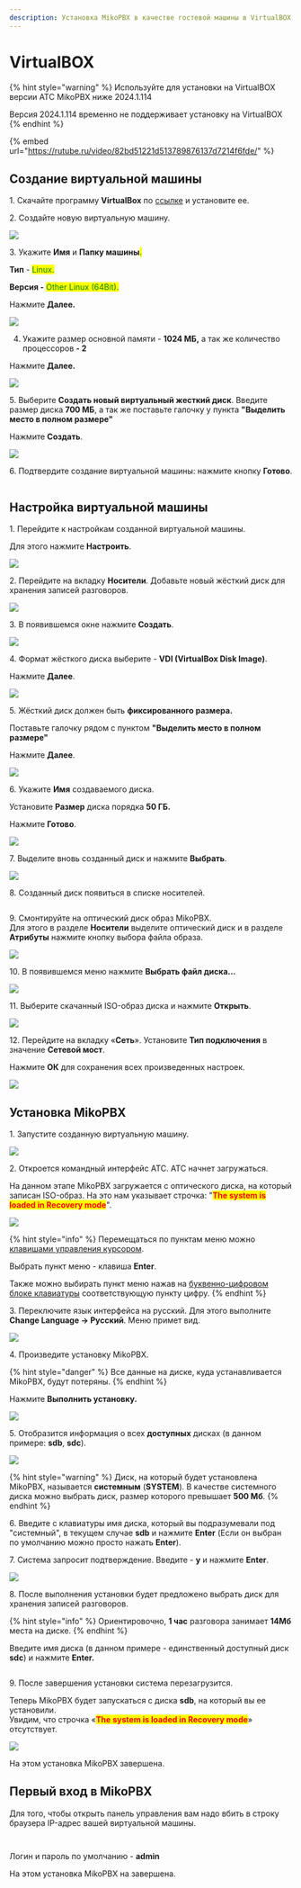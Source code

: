 ```yaml
---
description: Установка MikoPBX в качестве гостевой машины в VirtualBOX
---
```


# VirtualBOX

{% hint style="warning" %}
Используйте для установки на VirtualBOX версии АТС MikoPBX ниже 2024.1.114

Версия 2024.1.114 временно не поддерживает установку на VirtualBOX
{% endhint %}

{% embed url="https://rutube.ru/video/82bd51221d513789876137d7214f6fde/" %}

## Создание виртуальной машины <a href="#sozdanie_virtualnoj_mashiny" id="sozdanie_virtualnoj_mashiny"></a>

1\. Скачайте программу **VirtualBox** по [ссылке](https://www.virtualbox.org/wiki/Downloads) и установите ее.

2\. Создайте новую виртуальную машину.

![](<../../.gitbook/assets/1 (36).png>)

3\. Укажите **Имя** и **Папку машины**<mark style="color:green;">.</mark>

**Тип** - <mark style="color:green;">Linux.</mark>

**Версия -** <mark style="color:green;">Other Linux (64Bit).</mark>

Нажмите **Далее.**

![](<../../.gitbook/assets/2 (5).png>)

4. Укажите размер основной памяти - **1024 МБ,** а так же количество процессоров **- 2**

&#x20;  Нажмите **Далее.**

![](<../../.gitbook/assets/3 (13).png>)

5\. Выберите **Создать новый виртуальный жесткий диск**. Введите размер диска **700 МБ**, а так же поставьте галочку у пункта **"Выделить место в полном размере"**

&#x20;Нажмите **Создать**.

![](<../../.gitbook/assets/4 (13).png>)

6\. Подтвердите создание виртуальной машины: нажмите кнопку **Готово**.

<figure><img src="../../.gitbook/assets/5 (7).png" alt=""><figcaption></figcaption></figure>



## Настройка виртуальной машины <a href="#sozdanie_virtualnoj_mashiny" id="sozdanie_virtualnoj_mashiny"></a>

1\. Перейдите к настройкам созданной виртуальной машины.

Для этого нажмите **Настроить**.

![](<../../.gitbook/assets/6 (18).png>)

2\. Перейдите на вкладку **Носители**. Добавьте новый жёсткий диск для хранения записей разговоров.

![](<../../.gitbook/assets/7 (14).png>)

3\. В появившемся окне нажмите **Создать**.

![](<../../.gitbook/assets/8 (18).png>)

4\. Формат жёсткого диска выберите - **VDI (VirtualBox Disk Image)**.

Нажмите **Далее**.

![](<../../.gitbook/assets/9 (12).png>)

5\. Жёсткий диск должен быть **фиксированного размера.**

Поставьте галочку рядом с пунктом **"Выделить место в полном размере"**

Нажмите **Далее**.

![](<../../.gitbook/assets/10 (14).png>)

6\. Укажите **Имя** создаваемого диска.&#x20;

Установите **Размер** диска порядка **50 ГБ.**

Нажмите **Готово**.

![](<../../.gitbook/assets/11 (10).png>)

7\. Выделите вновь созданный диск и нажмите **Выбрать**.

![](<../../.gitbook/assets/12 (9).png>)

8\. Созданный диск появиться в списке носителей.

<figure><img src="../../.gitbook/assets/13 (8).png" alt=""><figcaption></figcaption></figure>

9\. Смонтируйте на оптический диск образ MikoPBX.\
Для этого в разделе **Носители** выделите оптический диск и в разделе **Атрибуты** нажмите кнопку выбора файла образа.

![](<../../.gitbook/assets/14 (4).png>)

10\. В появившемся меню нажмите **Выбрать файл диска...**

![](<../../.gitbook/assets/15 (1).png>)

11\. Выберите скачанный ISO-образ диска и нажмите **Открыть**.

![](<../../.gitbook/assets/16 (5).png>)

12\. Перейдите на вкладку «**Сеть**». Установите **Тип подключения** в значение **Сетевой мост**.&#x20;

Нажмите **ОК** для сохранения всех произведенных настроек.

![](<../../.gitbook/assets/17 (7).png>)

## Установка MikoPBX <a href="#ustanovka_mikopbx" id="ustanovka_mikopbx"></a>

1\. Запустите созданную виртуальную машину.

![](<../../.gitbook/assets/18 (5).png>)

2\. Откроется командный интерфейс АТС. АТС начнет загружаться. &#x20;

На данном этапе MikoPBX загружается с оптического диска, на который записан ISO-образ. На это нам указывает строчка: "<mark style="color:red;">**The system is loaded in Recovery mode**</mark>".

![](<../../.gitbook/assets/19 (2).png>)

{% hint style="info" %}
Перемещаться по пунктам меню можно [клавишами управления курсором](https://ru.wikipedia.org/wiki/%D0%9A%D0%BB%D0%B0%D0%B2%D0%B8%D1%88%D0%B8\_%D1%83%D0%BF%D1%80%D0%B0%D0%B2%D0%BB%D0%B5%D0%BD%D0%B8%D1%8F\_%D0%BA%D1%83%D1%80%D1%81%D0%BE%D1%80%D0%BE%D0%BC).

Выбрать пункт меню - клавиша **Enter**.

Также можно выбирать пункт меню нажав на [буквенно-цифровом блоке клавиатуры](https://ru.wikipedia.org/wiki/%D0%9A%D0%BE%D0%BC%D0%BF%D1%8C%D1%8E%D1%82%D0%B5%D1%80%D0%BD%D0%B0%D1%8F\_%D0%BA%D0%BB%D0%B0%D0%B2%D0%B8%D0%B0%D1%82%D1%83%D1%80%D0%B0#%D0%91%D1%83%D0%BA%D0%B2%D0%B5%D0%BD%D0%BD%D0%BE-%D1%86%D0%B8%D1%84%D1%80%D0%BE%D0%B2%D0%BE%D0%B9\_%D0%B1%D0%BB%D0%BE%D0%BA) соответствующую пункту цифру.
{% endhint %}

3\. Переключите язык интерфейса на русский. Для этого выполните **Change Language -> Русский**. Меню примет вид.

![](<../../.gitbook/assets/20 (4).png>)

4\. Произведите установку MikoPBX.&#x20;

{% hint style="danger" %}
Все данные на диске, куда устанавливается MikoPBX, будут потеряны.
{% endhint %}

Нажмите **Выполнить установку.**

![](<../../.gitbook/assets/21 (3).png>)

5\. Отобразится информация о всех **доступных** дисках (в данном примере: **sdb**, **sdc**).

![](../../.gitbook/assets/22.png)

{% hint style="warning" %}
Диск, на который будет установлена MikoPBX, называется **системным** (**SYSTEM**). В качестве системного диска можно выбрать диск, размер которого превышает **500 Мб**.
{% endhint %}

6\. Введите с клавиатуры имя диска, который вы подразумевали под "системный", в текущем случае **sdb** и нажмите **Enter** (Если он выбран по умолчанию можно просто нажать **Enter**).

7\. Система запросит подтверждение. Введите - **y** и нажмите **Enter**.&#x20;

![](../../.gitbook/assets/23.png)

8\. После выполнения установки будет предложено выбрать диск для хранения записей разговоров.

{% hint style="info" %}
Ориентировочно, **1 час** разговора занимает **14Мб** места на диске.
{% endhint %}

Введите имя диска (в данном примере - единственный доступный диск **sdc**) и нажмите **Enter.**

<figure><img src="../../.gitbook/assets/24.png" alt=""><figcaption></figcaption></figure>

9\. После завершения установки система перезагрузится.

Теперь MikoPBX будет запускаться с диска **sdb**, на который вы ее установили.\
Увидим, что строчка «<mark style="color:red;">**The system is loaded in Recovery mode**</mark>» отсутствует.

![](../../.gitbook/assets/25.png)

На этом установка MikoPBX завершена.

## Первый вход в MikoPBX

Для того, чтобы открыть панель управления вам надо вбить в строку браузера IP-адрес вашей виртуальной машины.

<figure><img src="../../.gitbook/assets/New1.png" alt=""><figcaption></figcaption></figure>

<figure><img src="../../.gitbook/assets/New2.png" alt=""><figcaption></figcaption></figure>

Логин и пароль по умолчанию - **admin**

На этом установка MikoPBX на завершена.
